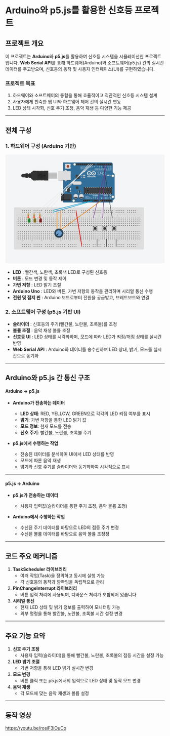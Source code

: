 # Arduino와 p5.js를 활용한 신호등 프로젝트 

## **프로젝트 개요**
이 프로젝트는 **Arduino**와 **p5.js**를 활용하여 신호등 시스템을 시뮬레이션한 프로젝트입니다. **Web Serial API**를 통해 하드웨어(Arduino)와 소프트웨어(p5.js) 간의 실시간 데이터를 주고받으며, 신호등의 동작 및 사용자 인터페이스(UI)를 구현하였습니다.

### **프로젝트 목표**
1. 하드웨어와 소프트웨어의 통합을 통해 효율적이고 직관적인 신호등 시스템 설계
2. 사용자에게 친숙한 웹 UI와 하드웨어 제어 간의 실시간 연동
3. LED 상태 시각화, 신호 주기 조정, 음악 재생 등 다양한 기능 제공

---
## **전체 구성**

### 1. **하드웨어 구성 (Arduino 기반)**
![alt text](./figure/circuit.png)
- **LED** : 빨간색, 노란색, 초록색 LED로 구성된 신호등
- **버튼** : 모드 변경 및 동작 제어
- **가변 저항** : LED 밝기 조절
- **Arduino Uno** : LED와 버튼, 가변 저항의 동작을 관리하며 시리얼 통신 수행
- **전원 및 접지 핀** : Arduino 보드로부터 전원을 공급받고, 브레드보드와 연결

### 2. **소프트웨어 구성 (p5.js 기반 UI)**
- **슬라이더** : 신호등의 주기(빨간불, 노란불, 초록불)를 조정
- **볼륨 조절** : 음악 재생 볼륨 조정
- **신호등 UI** : LED 상태를 시각화하며, 모드에 따라 LED가 켜짐/꺼짐 상태를 실시간 반영
- **Web Serial API** : Arduino와 데이터를 송수신하며 LED 상태, 밝기, 모드를 실시간으로 동기화

---

## **Arduino와 p5.js 간 통신 구조**


#### Arduino → p5.js
- **Arduino가 전송하는 데이터**
  - **LED 상태**: RED, YELLOW, GREEN으로 각각의 LED 켜짐 여부를 표시
  - **밝기**: 가변 저항을 통한 LED 밝기 값
  - **모드 정보**: 현재 모드를 전송
  - **신호 주기**: 빨간불, 노란불, 초록불 주기

- **p5.js에서 수행하는 작업**
  - 전송된 데이터를 분석하여 UI에서 LED 상태를 반영
  - 모드에 따른 음악 재생
  - 밝기와 신호 주기를 슬라이더와 동기화하여 시각적으로 표시

---

#### p5.js → Arduino
- **p5.js가 전송하는 데이터**
  - 사용자 입력값(슬라이더를 통한 주기 조정, 음악 볼륨 조정)

- **Arduino에서 수행하는 작업**
  - 수신된 주기 데이터를 바탕으로 LED의 점등 주기 변경
  - 수신된 볼륨 데이터를 바탕으로 음악 볼륨 조정정

---

## 코드 주요 메커니즘
1. **TaskScheduler 라이브러리**
   - 여러 작업(Task)을 정의하고 동시에 실행 가능
   - 각 신호등의 동작과 깜빡임을 독립적으로 관리
2. **PinChangeInterrupt 라이브러리**
   - 버튼 입력 처리에 사용되며, 디바운스 처리가 포함되어 있습니다
3. **시리얼 통신**
   - 현재 LED 상태 및 밝기 정보를 출력하여 모니터링 가능
   - 외부 명령을 통해 빨간불, 노란불, 초록불 시간 설정 변경

---

## **주요 기능 요약**
1. **신호 주기 조정**
   - 사용자 입력(슬라이더)을 통해 빨간불, 노란불, 초록불의 점등 시간을 설정 가능
2. **LED 밝기 조절**
   - 가변 저항을 통해 LED 밝기 실시간 변경
3. **모드 변경**
   - 버튼 클릭 또는 p5.js에서의 입력으로 LED 상태 및 동작 모드 변경
4. **음악 재생**
   - 각 모드에 맞는 음악 재생과 볼륨 설정

---

## **동작 영상** 
https://youtu.be/rosiF3iOuCo